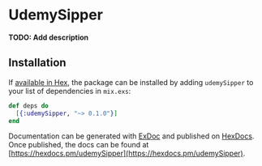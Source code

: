 # UdemySipper

**TODO: Add description**

## Installation

If [available in Hex](https://hex.pm/docs/publish), the package can be installed
by adding `udemySipper` to your list of dependencies in `mix.exs`:

```elixir
def deps do
  [{:udemySipper, "~> 0.1.0"}]
end
```

Documentation can be generated with [ExDoc](https://github.com/elixir-lang/ex_doc)
and published on [HexDocs](https://hexdocs.pm). Once published, the docs can
be found at [https://hexdocs.pm/udemySipper](https://hexdocs.pm/udemySipper).

